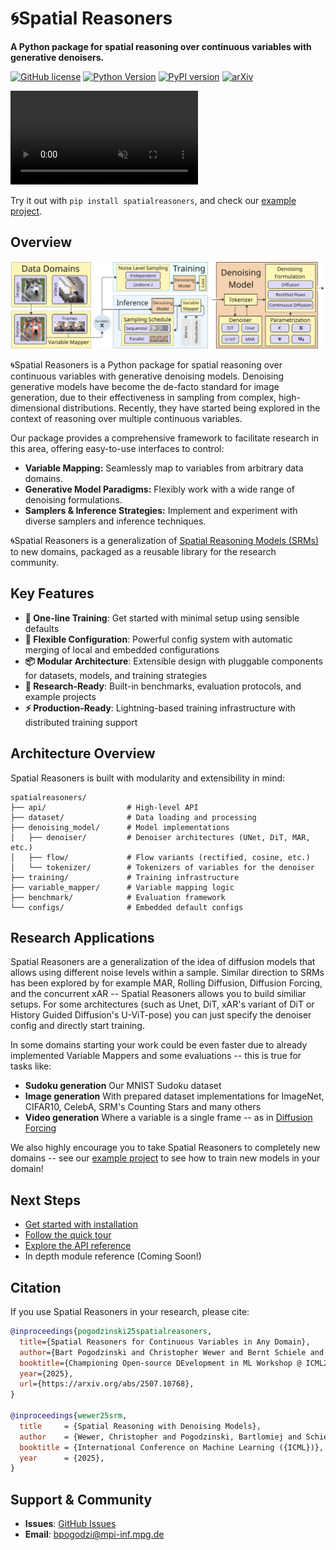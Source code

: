 # 🌀Spatial Reasoners

**A Python package for spatial reasoning over continuous variables with generative denoisers.**

[![GitHub license](https://img.shields.io/badge/license-MIT-blue.svg)](https://github.com/spatialreasoners/spatialreasoners/blob/main/LICENSE)
[![Python Version](https://img.shields.io/badge/python-3.11+-brightgreen.svg)]()
[![PyPI version](https://img.shields.io/pypi/v/spatialreasoners.svg)](https://pypi.org/project/spatialreasoners/)
[![arXiv](https://img.shields.io/badge/arXiv-2507.10768-b31b1b.svg)](https://arxiv.org/abs/2507.10768)

<video src="assets/sampling-video.mp4" autoplay muted loop></video>

Try it out with `pip install spatialreasoners`, and check our [example project](https://github.com/spatialreasoners/spatialreasoners/tree/main/example_project).


## Overview

<p align="center">
  <img src="assets/overview.png" alt="Spatial Reasoners Overview"/>
</p>

🌀Spatial Reasoners is a Python package for spatial reasoning over continuous variables with generative denoising models. Denoising generative models have become the de-facto standard for image generation, due to their effectiveness in sampling from complex, high-dimensional distributions. Recently, they have started being explored in the context of reasoning over multiple continuous variables.

Our package provides a comprehensive framework to facilitate research in this area, offering easy-to-use interfaces to control:

*   **Variable Mapping:** Seamlessly map to variables from arbitrary data domains.
*   **Generative Model Paradigms:** Flexibly work with a wide range of denoising formulations.
*   **Samplers & Inference Strategies:** Implement and experiment with diverse samplers and inference techniques.

🌀Spatial Reasoners is a generalization of [Spatial Reasoning Models (SRMs)](https://geometric-rl.mpi-inf.mpg.de/srm/) to new domains, packaged as a reusable library for the research community.

## Key Features

- **🚀 One-line Training**: Get started with minimal setup using sensible defaults
- **🔧 Flexible Configuration**: Powerful config system with automatic merging of local and embedded configurations
- **📦 Modular Architecture**: Extensible design with pluggable components for datasets, models, and training strategies
- **🔬 Research-Ready**: Built-in benchmarks, evaluation protocols, and example projects
- **⚡ Production-Ready**: Lightning-based training infrastructure with distributed training support

## Architecture Overview

Spatial Reasoners is built with modularity and extensibility in mind:

```
spatialreasoners/
├── api/                  # High-level API
├── dataset/              # Data loading and processing
├── denoising_model/      # Model implementations
│   ├── denoiser/         # Denoiser architectures (UNet, DiT, MAR, etc.)
│   ├── flow/             # Flow variants (rectified, cosine, etc.)
│   └── tokenizer/        # Tokenizers of variables for the denoiser
├── training/             # Training infrastructure
├── variable_mapper/      # Variable mapping logic
├── benchmark/            # Evaluation framework
└── configs/              # Embedded default configs
```

## Research Applications

Spatial Reasoners are a generalization of the idea of diffusion models that allows using different noise levels within a sample. Similar direction to SRMs has been explored by for example MAR, Rolling Diffusion, Diffusion Forcing, and the concurrent xAR -- Spatial Reasoners allows you to build similiar setups. For some architectures (such as Unet, DiT, xAR's variant of DiT or History Guided Diffusion's U-ViT-pose) you can just specify the denoiser config and directly start training. 

In some domains starting your work could be even faster due to already implemented Variable Mappers and some evaluations -- this is true for tasks like:

- **Sudoku generation** Our MNIST Sudoku dataset
- **Image generation** With prepared dataset implementations for ImageNet, CIFAR10, CelebA, SRM's Counting Stars and many others
- **Video generation** Where a variable is a single frame -- as in [Diffusion Forcing](https://www.boyuan.space/diffusion-forcing/)

We also highly encourage you to take Spatial Reasoners to completely new domains -- see our [example project](https://github.com/spatialreasoners/spatialreasoners/tree/main/example_project) to see how to train new models in your domain!



## Next Steps

- [Get started with installation](getting-started/installation.md)
- [Follow the quick tour](getting-started/quick-tour.md)
- [Explore the API reference](api.md)
- In depth module reference (Coming Soon!)

## Citation

If you use Spatial Reasoners in your research, please cite:

```bibtex
@inproceedings{pogodzinski25spatialreasoners,
  title={Spatial Reasoners for Continuous Variables in Any Domain},
  author={Bart Pogodzinski and Christopher Wewer and Bernt Schiele and Jan Eric Lenssen},
  booktitle={Championing Open-source DEvelopment in ML Workshop @ ICML25},
  year={2025},
  url={https://arxiv.org/abs/2507.10768},
}

@inproceedings{wewer25srm,
  title     = {Spatial Reasoning with Denoising Models},
  author    = {Wewer, Christopher and Pogodzinski, Bartlomiej and Schiele, Bernt and Lenssen, Jan Eric},
  booktitle = {International Conference on Machine Learning ({ICML})},
  year      = {2025},
}
```

## Support & Community

- **Issues**: [GitHub Issues](https://github.com/spatialreasoners/spatialreasoners/issues)
- **Email**: bpogodzi@mpi-inf.mpg.de 